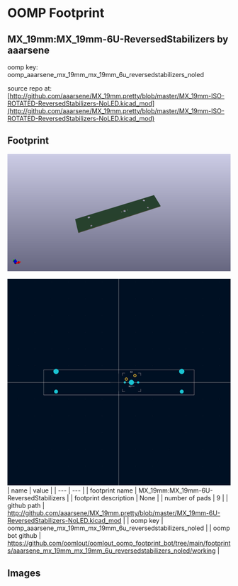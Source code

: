 # OOMP Footprint  
## MX_19mm:MX_19mm-6U-ReversedStabilizers  by aaarsene  
  
oomp key: oomp_aaarsene_mx_19mm_mx_19mm_6u_reversedstabilizers_noled  
  
source repo at: [http://github.com/aaarsene/MX_19mm.pretty/blob/master/MX_19mm-ISO-ROTATED-ReversedStabilizers-NoLED.kicad_mod](http://github.com/aaarsene/MX_19mm.pretty/blob/master/MX_19mm-ISO-ROTATED-ReversedStabilizers-NoLED.kicad_mod)  
## Footprint  
  
[![working_kicad_pcb_3d.png](working_kicad_pcb_3d_600.png)](working_kicad_pcb_3d.png)  
  
[![working.png](working_600.png)](working.png)  
| name | value | 
| --- | --- | 
| footprint name | MX_19mm:MX_19mm-6U-ReversedStabilizers | 
| footprint description | None | 
| number of pads | 9 | 
| github path | http://github.com/aaarsene/MX_19mm.pretty/blob/master/MX_19mm-6U-ReversedStabilizers-NoLED.kicad_mod | 
| oomp key | oomp_aaarsene_mx_19mm_mx_19mm_6u_reversedstabilizers_noled | 
| oomp bot github | https://github.com/oomlout/oomlout_oomp_footprint_bot/tree/main/footprints/aaarsene_mx_19mm_mx_19mm_6u_reversedstabilizers_noled/working | 
## Images  
